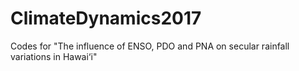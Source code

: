 # ClimateDynamics2017
Codes for "The influence of ENSO, PDO and PNA on secular rainfall variations in Hawai‘i"
